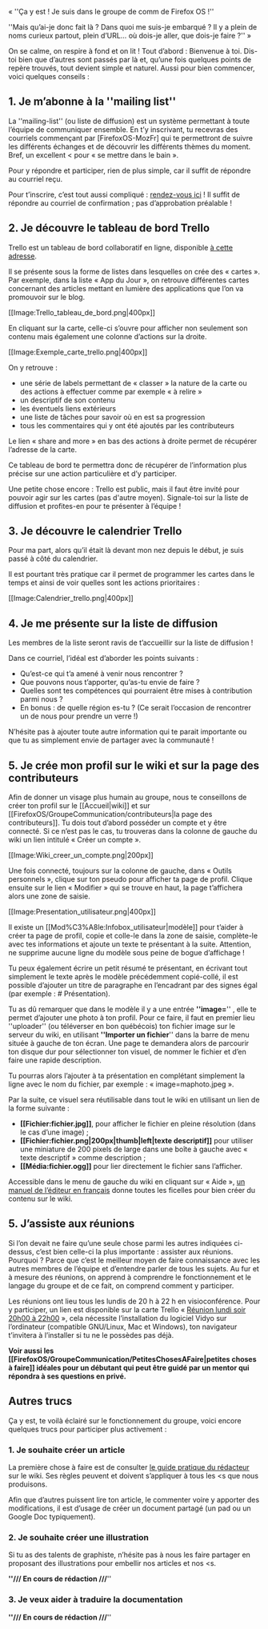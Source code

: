 

« ''Ça y est ! Je suis dans le groupe de comm de Firefox OS !''

''Mais qu’ai-je donc fait là ? Dans quoi me suis-je embarqué ? Il y a plein de noms curieux partout, plein d’URL… où dois-je aller, que dois-je faire ?'' »


On se calme, on respire à fond et on lit ! Tout d’abord : Bienvenue à toi. Dis-toi bien que d’autres sont passés par là et, qu’une fois quelques points de repère trouvés, tout devient simple et naturel. Aussi pour bien commencer, voici quelques conseils :


## 1. Je m’abonne à la ''mailing list''


La ''mailing-list'' (ou liste de diffusion) est un système permettant à toute l’équipe de communiquer ensemble. En t’y inscrivant, tu recevras des courriels commençant par [FirefoxOS-MozFr] qui te permettront de suivre les différents échanges et de découvrir les différents thèmes du moment. Bref, un excellent < pour « se mettre dans le bain ».

Pour y répondre et participer, rien de plus simple, car il suffit de répondre au courriel reçu.


Pour t’inscrire, c’est tout aussi compliqué : [rendez-vous ici](http://mozfr.org/mailman/listinfo/firefoxos-mozfr) ! Il suffit de répondre au courriel de confirmation ; pas d’approbation préalable !


## 2. Je découvre le tableau de bord Trello


Trello est un tableau de bord collaboratif en ligne, disponible [à cette adresse](https://trello.com/firefoxosmozfr). 


Il se présente sous la forme de listes dans lesquelles on crée des « cartes ». Par exemple, dans la liste « App du Jour », on retrouve différentes cartes concernant des articles mettant en lumière des applications que l’on va promouvoir sur le blog.

[[Image:Trello_tableau_de_bord.png|400px]]


En cliquant sur la carte, celle-ci s’ouvre pour afficher non seulement son contenu mais également une colonne d’actions sur la droite.


[[Image:Exemple_carte_trello.png|400px]]


On y retrouve :
* une série de labels permettant de « classer » la nature de la carte ou des actions à effectuer comme par exemple « à relire »
* un descriptif de son contenu
* les éventuels liens extérieurs
* une liste de tâches pour savoir où en est sa progression
* tous les commentaires qui y ont été ajoutés par les contributeurs

Le lien « share and more » en bas des actions à droite permet de récupérer l’adresse de la carte.


Ce tableau de bord te permettra donc de récupérer de l’information plus précise sur une action particulière et d’y participer.


Une petite chose encore : Trello est public, mais il faut être invité pour pouvoir agir sur les cartes (pas d'autre moyen). Signale-toi sur la liste de diffusion et profites-en pour te présenter à l’équipe !

## 3. Je découvre le calendrier Trello


Pour ma part, alors qu’il était là devant mon nez depuis le début, je suis passé à côté du calendrier.

Il est pourtant très pratique car il permet de programmer les cartes dans le temps et ainsi de voir quelles sont les actions prioritaires :

[[Image:Calendrier_trello.png|400px]]


## 4. Je me présente sur la liste de diffusion


Les membres de la liste seront ravis de t’accueillir sur la liste de diffusion !


Dans ce courriel, l’idéal est d’aborder les points suivants :
* Qu’est-ce qui t’a amené à venir nous rencontrer ?
* Que pouvons nous t’apporter, qu’as-tu envie de faire ?
* Quelles sont tes compétences qui pourraient être mises à contribution parmi nous ?
* En bonus : de quelle région es-tu ? (Ce serait l’occasion de rencontrer un de nous pour prendre un verre !) 

N’hésite pas à ajouter toute autre information qui te parait importante ou que tu as simplement envie de partager avec la communauté !


## 5. Je crée mon profil sur le wiki et sur la page des contributeurs


Afin de donner un visage plus humain au groupe, nous te conseillons de créer ton profil sur le [[Accueil|wiki]] et sur [[FirefoxOS/GroupeCommunication/contributeurs|la page des contributeurs]]. Tu dois tout d’abord posséder un compte et y être connecté. Si ce n’est pas le cas, tu trouveras dans la colonne de gauche du wiki un lien intitulé « Créer un compte ».

[[Image:Wiki_creer_un_compte.png|200px]]


Une fois connecté, toujours sur la colonne de gauche, dans « Outils personnels », clique sur ton pseudo pour afficher ta page de profil. Clique ensuite sur le lien « Modifier » qui se trouve en haut, la page t’affichera alors une zone de saisie.

[[Image:Presentation_utilisateur.png|400px]]

Il existe un [[Mod%C3%A8le:Infobox_utilisateur|modèle]] pour t’aider à créer ta page de profil, copie et colle-le dans la zone de saisie, complète-le avec tes informations et ajoute un texte te présentant à la suite. Attention, ne supprime aucune ligne du modèle sous peine de bogue d’affichage !

Tu peux également écrire un petit résumé te présentant, en écrivant tout simplement le texte après le modèle précédemment copié-collé, il est possible d’ajouter un titre de paragraphe en l’encadrant par des signes égal (par exemple : # Présentation).

Tu as dû remarquer que dans le modèle il y a une entrée __''image=__'' , elle te permet d’ajouter une photo à ton profil. Pour ce faire, il faut en premier lieu ''uploader'' (ou téléverser en bon québécois) ton fichier image sur le serveur du wiki, en utilisant __''Importer un fichier__'' dans la barre de menu située à gauche de ton écran. Une page te demandera alors de parcourir ton disque dur pour sélectionner ton visuel, de nommer le fichier et d’en faire une rapide description.

Tu pourras alors l’ajouter à ta présentation en complétant simplement la ligne avec le nom du fichier, par exemple : « image=maphoto.jpeg ».

Par la suite, ce visuel sera réutilisable dans tout le wiki en utilisant un lien de la forme suivante :
* __<nowiki>[[Fichier:fichier.jpg]]</nowiki>__, pour afficher le fichier en pleine résolution (dans le cas d’une image) ;
* __<nowiki>[[Fichier:fichier.png|200px|thumb|left|texte descriptif]]</nowiki>__ pour utiliser une miniature de 200 pixels de large dans une boîte à gauche avec « texte descriptif » comme description ;
* __<nowiki>[[Média:fichier.ogg]]</nowiki>__ pour lier directement le fichier sans l’afficher.

Accessible dans le menu de gauche du wiki en cliquant sur « Aide », [un manuel de l’éditeur en français](http://meta.wikimedia.org/wiki/Help:Editor/fr) donne toutes les ficelles pour bien créer du contenu sur le wiki.


## 5. J’assiste aux réunions

Si l’on devait ne faire qu’une seule chose parmi les autres indiquées ci-dessus, c’est bien celle-ci la plus importante : assister aux réunions. Pourquoi ? Parce que c’est le meilleur moyen de faire connaissance avec les autres membres de l’équipe et d’entendre parler de tous les sujets. Au fur et à mesure des réunions, on apprend à comprendre le fonctionnement et le langage du groupe et de ce fait, on comprend comment y participer.

Les réunions ont lieu tous les lundis de 20 h à 22 h en visioconférence. Pour y participer, un lien est disponible sur la carte Trello « [Réunion lundi soir 20h00 à 22h00](https://trello.com/c/hAbAWNyn) », cela nécessite l’installation du logiciel Vidyo sur l’ordinateur (compatible GNU/Linux, Mac et Windows), ton navigateur t’invitera à l’installer si tu ne le possèdes pas déjà.



__Voir aussi les [[FirefoxOS/GroupeCommunication/PetitesChosesAFaire|petites choses à faire]] idéales pour un débutant qui peut être guidé par un mentor qui répondra à ses questions en privé.__

##  Autres trucs

Ça y est, te voilà éclairé sur le fonctionnement du groupe, voici encore quelques trucs pour participer plus activement :

### 1. Je souhaite créer un article

La première chose à faire est de consulter [le guide pratique du rédacteur](http://wiki.mozfr.org/Guide_pratique_du_redacteur) sur le wiki. Ses règles peuvent et doivent s’appliquer à tous les <s que nous produisons.

Afin que d’autres puissent lire ton article, le commenter voire y apporter des modifications, il est d’usage de créer un document partagé (un pad ou un Google Doc typiquement). 

### 2. Je souhaite créer une illustration

Si tu as des talents de graphiste, n’hésite pas à nous les faire partager en proposant des illustrations pour embellir nos articles et nos <s.

__''/// En cours de rédaction ///__''

### 3. Je veux aider à traduire la documentation

__''/// En cours de rédaction ///__''
